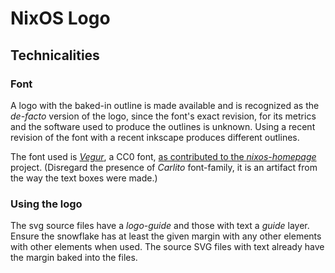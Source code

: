 NixOS Logo
==========

Technicalities
--------------

### Font

A logo with the baked-in outline is made available and is recognized as the
*de-facto* version of the logo, since the font's exact revision, for its
metrics and the software used to produce the outlines is unknown. Using a
recent revision of the font with a recent inkscape produces different outlines.

The font used is *[Vegur](http://dotcolon.net/font/vegur/)*, a CC0 font,
[as contributed to the *nixos-homepage*](https://github.com/NixOS/nixos-homepage/blob/3219f5449643f5ee73095b1944f349b646ccf9c8/logo/nixos-hex.svg)
project. (Disregard the presence of *Carlito* font-family, it is an artifact
from the way the text boxes were made.)

### Using the logo

The svg source files have a *logo-guide* and those with text a *guide* layer.
Ensure the snowflake has at least the given margin with any other elements with
other elements when used. The source SVG files with text already have the
margin baked into the files.
